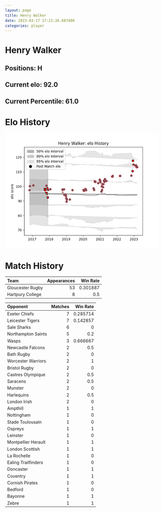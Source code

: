 ```yaml
---  
layout: page  
title: Henry Walker  
date: 2023-03-17 17:21:26.687400  
categories: player  
---
```

# Henry Walker

## Positions: H

## Current elo: 92.0

## Current Percentile: 61.0

# Elo History


![elo history](history_HenryWalker.png)
# Match History


| Team             |   Appearances |   Win Rate |
|:-----------------|--------------:|-----------:|
| Gloucester Rugby |            53 |   0.301887 |
| Hartpury College |             8 |   0.5      |

| Opponent            |   Matches |   Win Rate |
|:--------------------|----------:|-----------:|
| Exeter Chiefs       |         7 |   0.285714 |
| Leicester Tigers    |         7 |   0.142857 |
| Sale Sharks         |         6 |   0        |
| Northampton Saints  |         5 |   0.2      |
| Wasps               |         3 |   0.666667 |
| Newcastle Falcons   |         2 |   0.5      |
| Bath Rugby          |         2 |   0        |
| Worcester Warriors  |         2 |   1        |
| Bristol Rugby       |         2 |   0        |
| Castres Olympique   |         2 |   0.5      |
| Saracens            |         2 |   0.5      |
| Munster             |         2 |   0        |
| Harlequins          |         2 |   0.5      |
| London Irish        |         2 |   0        |
| Ampthill            |         1 |   1        |
| Nottingham          |         1 |   0        |
| Stade Toulousain    |         1 |   0        |
| Ospreys             |         1 |   1        |
| Leinster            |         1 |   0        |
| Montpellier Herault |         1 |   1        |
| London Scottish     |         1 |   1        |
| La Rochelle         |         1 |   0        |
| Ealing Trailfinders |         1 |   0        |
| Doncaster           |         1 |   1        |
| Coventry            |         1 |   1        |
| Cornish Pirates     |         1 |   0        |
| Bedford             |         1 |   0        |
| Bayonne             |         1 |   1        |
| Zebre               |         1 |   1        |
